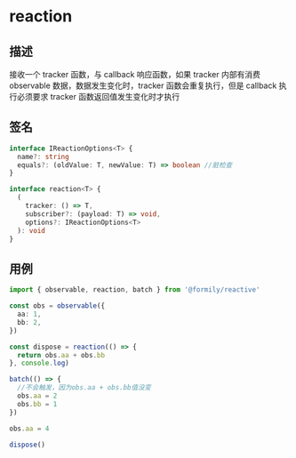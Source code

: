 # reaction

## 描述

接收一个 tracker 函数，与 callback 响应函数，如果 tracker 内部有消费 observable 数据，数据发生变化时，tracker 函数会重复执行，但是 callback 执行必须要求 tracker 函数返回值发生变化时才执行

## 签名

```ts
interface IReactionOptions<T> {
  name?: string
  equals?: (oldValue: T, newValue: T) => boolean //脏检查
}

interface reaction<T> {
  (
    tracker: () => T,
    subscriber?: (payload: T) => void,
    options?: IReactionOptions<T>
  ): void
}
```

## 用例

```ts
import { observable, reaction, batch } from '@formily/reactive'

const obs = observable({
  aa: 1,
  bb: 2,
})

const dispose = reaction(() => {
  return obs.aa + obs.bb
}, console.log)

batch(() => {
  //不会触发，因为obs.aa + obs.bb值没变
  obs.aa = 2
  obs.bb = 1
})

obs.aa = 4

dispose()
```
